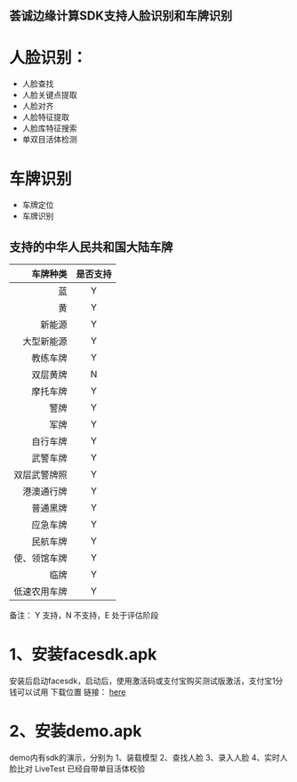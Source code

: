 ## 荟诚边缘计算SDK支持人脸识别和车牌识别
# 人脸识别：
- 人脸查找
- 人脸关键点提取
- 人脸对齐
- 人脸特征提取
- 人脸库特征搜索
- 单双目活体检测
# 车牌识别
- 车牌定位
- 车牌识别
## 支持的中华人民共和国大陆车牌

|     车牌种类 | 是否支持 |
|------------:|:------:|
|          蓝 |  Y|
|          黄 | Y|
|       新能源 |Y|
|   大型新能源 |  Y|
|     教练车牌 | Y|
|     双层黄牌 | N|
|     摩托车牌 | Y|
|        警牌 | Y|
|        军牌 | Y|
|     自行车牌 | Y|
|     武警车牌 | Y|
| 双层武警牌照 |   Y|
|   港澳通行牌 |  Y|
|     普通黑牌 | Y|
|     应急车牌 | Y|
|     民航车牌 | Y|
| 使、领馆车牌 |  Y|
|        临牌 |Y|
| 低速农用车牌 |Y|

备注： Y 支持，N 不支持，E 处于评估阶段
# 1、安装facesdk.apk
安装后启动facesdk，启动后，使用激活码或支付宝购买测试版激活，支付宝1分钱可以试用
下载位置
链接： [here](./deps/facesdk-release.apk)


# 2、安装demo.apk
demo内有sdk的演示，分别为
1、装载模型
2、查找人脸
3、录入人脸
4、实时人脸比对 LiveTest
已经自带单目活体校验



